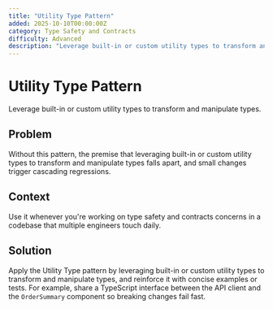 ```yaml
---
title: "Utility Type Pattern"
added: 2025-10-10T00:00:00Z
category: Type Safety and Contracts
difficulty: Advanced
description: "Leverage built-in or custom utility types to transform and manipulate types."
---
```

# Utility Type Pattern

Leverage built-in or custom utility types to transform and manipulate types.

## Problem

Without this pattern, the premise that leveraging built-in or custom utility types to transform and manipulate types falls apart, and small changes trigger cascading regressions.

## Context

Use it whenever you're working on type safety and contracts concerns in a codebase that multiple engineers touch daily.

## Solution

Apply the Utility Type pattern by leveraging built-in or custom utility types to transform and manipulate types, and reinforce it with concise examples or tests. For example, share a TypeScript interface between the API client and the `OrderSummary` component so breaking changes fail fast.
